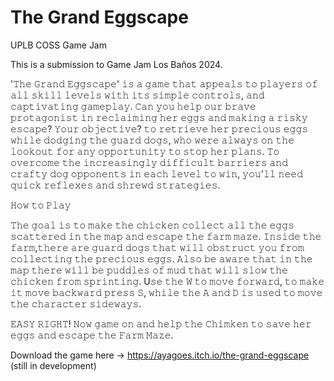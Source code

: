 # The Grand Eggscape
 UPLB COSS Game Jam

This is a submission to Game Jam Los Baños 2024.

'𝚃𝚑𝚎 𝙶𝚛𝚊𝚗𝚍 𝙴𝚐𝚐𝚜𝚌𝚊𝚙𝚎' 𝚒𝚜 𝚊 𝚐𝚊𝚖𝚎 𝚝𝚑𝚊𝚝 𝚊𝚙𝚙𝚎𝚊𝚕𝚜 𝚝𝚘 𝚙𝚕𝚊𝚢𝚎𝚛𝚜 𝚘𝚏 𝚊𝚕𝚕 𝚜𝚔𝚒𝚕𝚕 𝚕𝚎𝚟𝚎𝚕𝚜 𝚠𝚒𝚝𝚑 𝚒𝚝𝚜 𝚜𝚒𝚖𝚙𝚕𝚎 𝚌𝚘𝚗𝚝𝚛𝚘𝚕𝚜, 𝚊𝚗𝚍 𝚌𝚊𝚙𝚝𝚒𝚟𝚊𝚝𝚒𝚗𝚐 𝚐𝚊𝚖𝚎𝚙𝚕𝚊𝚢. 𝙲𝚊𝚗 𝚢𝚘𝚞 𝚑𝚎𝚕𝚙 𝚘𝚞𝚛 𝚋𝚛𝚊𝚟𝚎 𝚙𝚛𝚘𝚝𝚊𝚐𝚘𝚗𝚒𝚜𝚝 𝚒𝚗 𝚛𝚎𝚌𝚕𝚊𝚒𝚖𝚒𝚗𝚐 𝚑𝚎𝚛 𝚎𝚐𝚐𝚜 𝚊𝚗𝚍 𝚖𝚊𝚔𝚒𝚗𝚐 𝚊 𝚛𝚒𝚜𝚔𝚢 𝚎𝚜𝚌𝚊𝚙𝚎? 𝚈𝚘𝚞𝚛 𝚘𝚋𝚓𝚎𝚌𝚝𝚒𝚟𝚎? 𝚝𝚘 𝚛𝚎𝚝𝚛𝚒𝚎𝚟𝚎 𝚑𝚎𝚛 𝚙𝚛𝚎𝚌𝚒𝚘𝚞𝚜 𝚎𝚐𝚐𝚜 𝚠𝚑𝚒𝚕𝚎 𝚍𝚘𝚍𝚐𝚒𝚗𝚐 𝚝𝚑𝚎 𝚐𝚞𝚊𝚛𝚍 𝚍𝚘𝚐𝚜, 𝚠𝚑𝚘 𝚠𝚎𝚛𝚎 𝚊𝚕𝚠𝚊𝚢𝚜 𝚘𝚗 𝚝𝚑𝚎 𝚕𝚘𝚘𝚔𝚘𝚞𝚝 𝚏𝚘𝚛 𝚊𝚗𝚢 𝚘𝚙𝚙𝚘𝚛𝚝𝚞𝚗𝚒𝚝𝚢 𝚝𝚘 𝚜𝚝𝚘𝚙 𝚑𝚎𝚛 𝚙𝚕𝚊𝚗𝚜. 𝚃𝚘 𝚘𝚟𝚎𝚛𝚌𝚘𝚖𝚎 𝚝𝚑𝚎 𝚒𝚗𝚌𝚛𝚎𝚊𝚜𝚒𝚗𝚐𝚕𝚢 𝚍𝚒𝚏𝚏𝚒𝚌𝚞𝚕𝚝 𝚋𝚊𝚛𝚛𝚒𝚎𝚛𝚜 𝚊𝚗𝚍 𝚌𝚛𝚊𝚏𝚝𝚢 𝚍𝚘𝚐 𝚘𝚙𝚙𝚘𝚗𝚎𝚗𝚝𝚜 𝚒𝚗 𝚎𝚊𝚌𝚑 𝚕𝚎𝚟𝚎𝚕 𝚝𝚘 𝚠𝚒𝚗, 𝚢𝚘𝚞'𝚕𝚕 𝚗𝚎𝚎𝚍 𝚚𝚞𝚒𝚌𝚔 𝚛𝚎𝚏𝚕𝚎𝚡𝚎𝚜 𝚊𝚗𝚍 𝚜𝚑𝚛𝚎𝚠𝚍 𝚜𝚝𝚛𝚊𝚝𝚎𝚐𝚒𝚎𝚜.

𝙷𝚘𝚠 𝚝𝚘 𝙿𝚕𝚊𝚢

𝚃𝚑𝚎 𝚐𝚘𝚊𝚕 𝚒𝚜 𝚝𝚘 𝚖𝚊𝚔𝚎 𝚝𝚑𝚎 𝚌𝚑𝚒𝚌𝚔𝚎𝚗 𝚌𝚘𝚕𝚕𝚎𝚌𝚝 𝚊𝚕𝚕 𝚝𝚑𝚎 𝚎𝚐𝚐𝚜 𝚜𝚌𝚊𝚝𝚝𝚎𝚛𝚎𝚍 𝚒𝚗 𝚝𝚑𝚎 𝚖𝚊𝚙 𝚊𝚗𝚍 𝚎𝚜𝚌𝚊𝚙𝚎 𝚝𝚑𝚎 𝚏𝚊𝚛𝚖 𝚖𝚊𝚣𝚎. 
𝙸𝚗𝚜𝚒𝚍𝚎 𝚝𝚑𝚎 𝚏𝚊𝚛𝚖,𝚝𝚑𝚎𝚛𝚎 𝚊𝚛𝚎 𝚐𝚞𝚊𝚛𝚍 𝚍𝚘𝚐𝚜 𝚝𝚑𝚊𝚝 𝚠𝚒𝚕𝚕 𝚘𝚋𝚜𝚝𝚛𝚞𝚌𝚝 𝚢𝚘𝚞 𝚏𝚛𝚘𝚖 𝚌𝚘𝚕𝚕𝚎𝚌𝚝𝚒𝚗𝚐 𝚝𝚑𝚎 𝚙𝚛𝚎𝚌𝚒𝚘𝚞𝚜 𝚎𝚐𝚐𝚜. 
𝙰𝚕𝚜𝚘 𝚋𝚎 𝚊𝚠𝚊𝚛𝚎 𝚝𝚑𝚊𝚝 𝚒𝚗 𝚝𝚑𝚎 𝚖𝚊𝚙 𝚝𝚑𝚎𝚛𝚎 𝚠𝚒𝚕𝚕 𝚋𝚎 𝚙𝚞𝚍𝚍𝚕𝚎𝚜 𝚘𝚏 𝚖𝚞𝚍 𝚝𝚑𝚊𝚝 𝚠𝚒𝚕𝚕 𝚜𝚕𝚘𝚠 𝚝𝚑𝚎 𝚌𝚑𝚒𝚌𝚔𝚎𝚗 𝚏𝚛𝚘𝚖 𝚜𝚙𝚛𝚒𝚗𝚝𝚒𝚗𝚐. 
U𝚜𝚎 𝚝𝚑𝚎 𝚆 𝚝𝚘 𝚖𝚘𝚟𝚎 𝚏𝚘𝚛𝚠𝚊𝚛𝚍, 𝚝𝚘 𝚖𝚊𝚔𝚎 𝚒𝚝 𝚖𝚘𝚟𝚎 𝚋𝚊𝚌𝚔𝚠𝚊𝚛𝚍 𝚙𝚛𝚎𝚜𝚜 𝚂, 𝚠𝚑𝚒𝚕𝚎 𝚝𝚑𝚎 𝙰 𝚊𝚗𝚍 𝙳 𝚒𝚜 𝚞𝚜𝚎𝚍 𝚝𝚘 𝚖𝚘𝚟𝚎 𝚝𝚑𝚎 𝚌𝚑𝚊𝚛𝚊𝚌𝚝𝚎𝚛 𝚜𝚒𝚍𝚎𝚠𝚊𝚢𝚜.

𝙴𝙰𝚂𝚈 𝚁𝙸𝙶𝙷𝚃!  𝙽𝚘𝚠 𝚐𝚊𝚖𝚎 𝚘𝚗 𝚊𝚗𝚍 𝚑𝚎𝚕𝚙 𝚝𝚑𝚎 𝙲𝚑𝚒𝚖𝚔𝚎𝚗 𝚝𝚘 𝚜𝚊𝚟𝚎 𝚑𝚎𝚛 𝚎𝚐𝚐𝚜 𝚊𝚗𝚍 𝚎𝚜𝚌𝚊𝚙𝚎 𝚝𝚑𝚎 𝙵𝚊𝚛𝚖 𝙼𝚊𝚣𝚎.

Download the game here -> https://ayagoes.itch.io/the-grand-eggscape (still in development)
